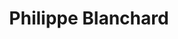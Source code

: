 ---
title: Philippe Blanchard

faction:
  sort: "Blanchard"
  sort-role: "As patriarch of the Blanchard family, Philippe is a cunning political operator who thrives in Sen’s shifting currents of power. He has steered his family to prominence not through military might or mercantile strength, but through deft maneuvering and an uncanny sense for opportunity."

standings:
  - name: "Blanchard"
    desc: "Philippe commands his household with a calculating hand. He cultivates an image of refinement while encouraging his children and allies to pursue every advantage, no matter how subtle."
  - name: "Santini"
    desc: "Philippe maintains a cautious relationship with the Santinis. He respects Viola Santini’s command of aristocratic power but views the family as overconfident. He often positions himself as a neutral broker between their rivals, profiting from their conflicts."
  - name: "Del Vecchio"
    desc: "The Del Vecchios’ reform under Alessandro intrigued Philippe, though he retains some doubts their sincerity. He cultivates a working relationship with them, careful never to commit fully, so he can pivot should scandal resurface."
  - name: "Reinhardt"
    desc: "Philippe considers the Reinhardts too rigid in their sense of duty and honor. He admires their engineering and architectural skill but finds them predictable in politics."
  - name: "Montaigne"
    desc: "The Montaignes’ mercantile empire overlaps with Blanchard interests, making them both rivals and occasional partners. Philippe values their pragmatism but fears their influence if left unchecked."
  - name: "Other Factions"
    desc: "Philippe keeps tendrils in the Collegium, the Order of the Sacred Eye, and various minor guilds. While not overtly loyal to any, he buys influence where it can be leveraged."

paragraphs:
  - title: "Personality"
    element: "Philippe is shrewd, urbane, and deeply pragmatic. He cloaks his ambitions behind charm and refinement, but beneath the surface lies a ruthless opportunist. He thrives on reading a room, shifting allegiances with ease, and exploiting the pride of more rigid rivals."
  - title: "Personal Life"
    element: "Philippe’s personal life is as political as his public one. His marriage cemented ties with minor houses, and he views his children as pieces on the board — heirs, bargaining chips, or weapons, depending on circumstance. He cultivates loyalty through a mix of calculated generosity and quiet intimidation."
  - title: "Role in the Family"
    element: "As patriarch, Philippe orchestrates the Blanchards’ every move in Sen. He favors subtle influence over open confrontation, weaving a network of favors, debts, and whispers that give his family leverage in matters where others would need armies or coin."
  - title: "Legacy"
    element: "Philippe’s goal is to secure the Blanchards as indispensable power-brokers in Sen. He does not care if they are loved or feared, only that they cannot be ignored. Whether his legacy is stability or scandal depends on how long his intricate web of influence can hold."


partners:
  - name: "Sophie Blanchard"
    type: "Wife"

children:
  - name: "Isabelle Santini"
    type: Daughter
  - name: "Michel Blanchard"
    type: Son

char_data:
  - element_title: "Pronouns"
    element: ""
  - element_title: "Race"
    element: ""
  - element_title: "Age"
    element: ""
  - element_title: "Height"
    element: ""
  - element_title: "Hair"
    element: ""
  - element_title: "Skin"
    element: ""
  - element_title: "Eyes"
    element: ""

excerpt: "Patriarch of the Blanchard family, a renowned scholar and intellectual. He is respected for his wisdom and foresight in matters of governance."
---